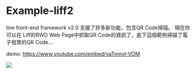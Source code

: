 # Example-liff2

line front-end framework v2.0 支援了許多新功能，包含QR Code掃描。
現在你可以在 Liff的RWD Web Page中抓取QR Code的資訊了，底下這個範例掃描了電子發票的QR Code...

demo:
https://www.youtube.com/embed/vaTmnvI-VOM 

<img src='https://i.imgur.com/LZvm3MV.png' /> 
